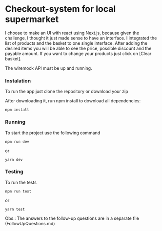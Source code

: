 # Checkout-system for local supermarket

I choose to make an UI with react using Next.js, because given the challenge, I thought it just made sense to have an interface.
I integrated the list of products and the basket to one single interface. 
After adding the desired items you will be able to see the price, possible discount and the payable amount.
If you want to change your products just click on [Clear basket].

The wiremock API must be up and running.

### Instalation

To run the app just clone the repository or download your zip

After downloading it, run npm install to download all dependencies:
``` 
npm install
```

### Running

To start the project use the following command
``` 
npm run dev
```
or
``` 
yarn dev
```

### Testing
To run the tests
``` 
npm run test 
```
or
``` 
yarn test
```

Obs.: The answers to the follow-up questions are in a separate file (FollowUpQuestions.md)
